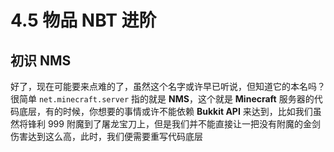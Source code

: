 # 4.5 物品 NBT 进阶

## 初识 NMS

好了，现在可能要来点难的了，虽然这个名字或许早已听说，但知道它的本名吗？很简单 `net.minecraft.server` 指的就是 **NMS**，这个就是 **Minecraft** 服务器的代码底层，有的时候，你想要的事情或许不能依赖 **Bukkit API** 来达到，比如我们虽然将锋利 999 附魔到了屠龙宝刀上，但是我们并不能直接让一把没有附魔的金剑伤害达到这么高，此时，我们便需要重写代码底层

